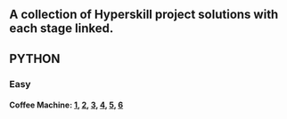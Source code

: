 ## A collection of Hyperskill project solutions with each stage linked.  

## PYTHON

### Easy
#### Coffee Machine: [1](https://github.com/PeterJSims/Hyperskill/tree/main/Coffee%20Machine%20-%20PYTHON/Coffee%20Machine/task/stage_1), [2](https://github.com/PeterJSims/Hyperskill/tree/main/Coffee%20Machine%20-%20PYTHON/Coffee%20Machine/task/stage_2), [3](https://github.com/PeterJSims/Hyperskill/tree/main/Coffee%20Machine%20-%20PYTHON/Coffee%20Machine/task/stage_3), [4](https://github.com/PeterJSims/Hyperskill/tree/main/Coffee%20Machine%20-%20PYTHON/Coffee%20Machine/task/stage_4), [5](https://github.com/PeterJSims/Hyperskill/tree/main/Coffee%20Machine%20-%20PYTHON/Coffee%20Machine/task/stage_5), [6](https://github.com/PeterJSims/Hyperskill/tree/main/Coffee%20Machine%20-%20PYTHON/Coffee%20Machine/task/machine)
